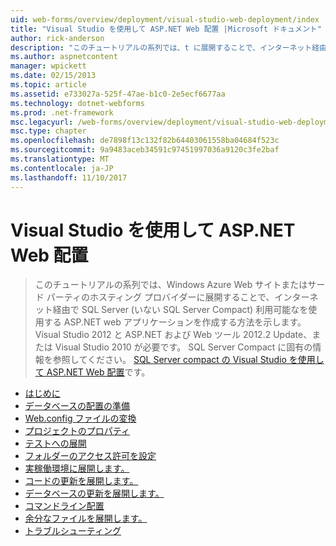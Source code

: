 ```yaml
---
uid: web-forms/overview/deployment/visual-studio-web-deployment/index
title: "Visual Studio を使用して ASP.NET Web 配置 |Microsoft ドキュメント"
author: rick-anderson
description: "このチュートリアルの系列では、t に展開することで、インターネット経由で SQL Server (いない SQL Server Compact) 利用可能なを使用する ASP.NET web アプリケーションを作成する方法を示します."
ms.author: aspnetcontent
manager: wpickett
ms.date: 02/15/2013
ms.topic: article
ms.assetid: e733027a-525f-47ae-b1c0-2e5ecf6677aa
ms.technology: dotnet-webforms
ms.prod: .net-framework
msc.legacyurl: /web-forms/overview/deployment/visual-studio-web-deployment
msc.type: chapter
ms.openlocfilehash: de7898f13c132f82b64403061558ba04684f523c
ms.sourcegitcommit: 9a9483aceb34591c97451997036a9120c3fe2baf
ms.translationtype: MT
ms.contentlocale: ja-JP
ms.lasthandoff: 11/10/2017
---
```

<a name="aspnet-web-deployment-using-visual-studio"></a>Visual Studio を使用して ASP.NET Web 配置
====================
> このチュートリアルの系列では、Windows Azure Web サイトまたはサード パーティのホスティング プロバイダーに展開することで、インターネット経由で SQL Server (いない SQL Server Compact) 利用可能なを使用する ASP.NET web アプリケーションを作成する方法を示します。 Visual Studio 2012 と ASP.NET および Web ツール 2012.2 Update、または Visual Studio 2010 が必要です。 SQL Server Compact に固有の情報を参照してください。 [SQL Server compact の Visual Studio を使用して ASP.NET Web 配置](../../older-versions-getting-started/deployment-to-a-hosting-provider/deployment-to-a-hosting-provider-introduction-1-of-12.md)です。


- [はじめに](introduction.md)
- [データベースの配置の準備](preparing-databases.md)
- [Web.config ファイルの変換](web-config-transformations.md)
- [プロジェクトのプロパティ](project-properties.md)
- [テストへの展開](deploying-to-iis.md)
- [フォルダーのアクセス許可を設定](setting-folder-permissions.md)
- [実稼働環境に展開します。](deploying-to-production.md)
- [コードの更新を展開します。](deploying-a-code-update.md)
- [データベースの更新を展開します。](deploying-a-database-update.md)
- [コマンドライン配置](command-line-deployment.md)
- [余分なファイルを展開します。](deploying-extra-files.md)
- [トラブルシューティング](troubleshooting.md)

